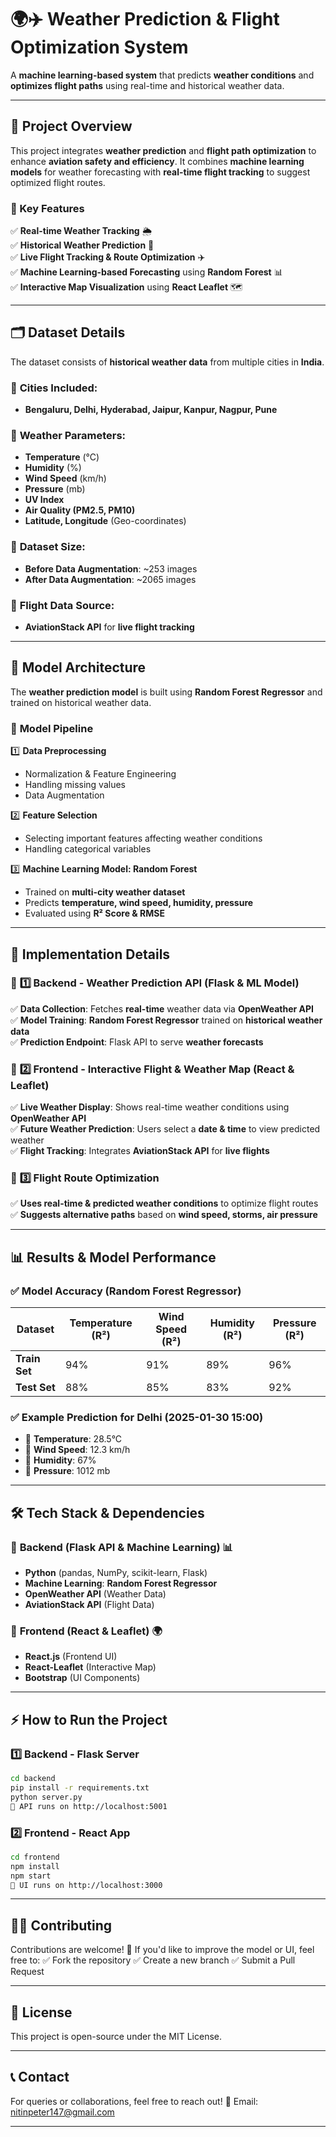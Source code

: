 # 🌍✈️ Weather Prediction & Flight Optimization System  

A **machine learning-based system** that predicts **weather conditions** and **optimizes flight paths** using real-time and historical weather data.  

---

## 📌 Project Overview  

This project integrates **weather prediction** and **flight path optimization** to enhance **aviation safety and efficiency**. It combines **machine learning models** for weather forecasting with **real-time flight tracking** to suggest optimized flight routes.  

### 🔹 Key Features  
✅ **Real-time Weather Tracking** 🌦  
✅ **Historical Weather Prediction** 📅  
✅ **Live Flight Tracking & Route Optimization** ✈️  
✅ **Machine Learning-based Forecasting** using **Random Forest** 📊  
✅ **Interactive Map Visualization** using **React Leaflet** 🗺  

---

## 🗂 Dataset Details  

The dataset consists of **historical weather data** from multiple cities in **India**.  

### 📌 **Cities Included:**  
- **Bengaluru, Delhi, Hyderabad, Jaipur, Kanpur, Nagpur, Pune**  

### 📌 **Weather Parameters:**  
- **Temperature** (°C)  
- **Humidity** (%)  
- **Wind Speed** (km/h)  
- **Pressure** (mb)  
- **UV Index**  
- **Air Quality (PM2.5, PM10)**  
- **Latitude, Longitude** (Geo-coordinates)  

### 📌 **Dataset Size:**  
- **Before Data Augmentation**: ~253 images  
- **After Data Augmentation**: ~2065 images  

### 📌 **Flight Data Source:**  
- **AviationStack API** for **live flight tracking**  

---

## 🧠 Model Architecture  

The **weather prediction model** is built using **Random Forest Regressor** and trained on historical weather data.  

### 🔹 **Model Pipeline**  
1️⃣ **Data Preprocessing**  
   - Normalization & Feature Engineering  
   - Handling missing values  
   - Data Augmentation  

2️⃣ **Feature Selection**  
   - Selecting important features affecting weather conditions  
   - Handling categorical variables  

3️⃣ **Machine Learning Model: Random Forest**  
   - Trained on **multi-city weather dataset**  
   - Predicts **temperature, wind speed, humidity, pressure**  
   - Evaluated using **R² Score & RMSE**  

---

## 📌 Implementation Details  

### 🔹 **1️⃣ Backend - Weather Prediction API (Flask & ML Model)**  
✅ **Data Collection**: Fetches **real-time** weather data via **OpenWeather API**  
✅ **Model Training**: **Random Forest Regressor** trained on **historical weather data**  
✅ **Prediction Endpoint**: Flask API to serve **weather forecasts**  

### 🔹 **2️⃣ Frontend - Interactive Flight & Weather Map (React & Leaflet)**  
✅ **Live Weather Display**: Shows real-time weather conditions using **OpenWeather API**  
✅ **Future Weather Prediction**: Users select a **date & time** to view predicted weather  
✅ **Flight Tracking**: Integrates **AviationStack API** for **live flights**  

### 🔹 **3️⃣ Flight Route Optimization**  
✅ **Uses real-time & predicted weather conditions** to optimize flight routes  
✅ **Suggests alternative paths** based on **wind speed, storms, air pressure**  

---

## 📊 Results & Model Performance  

### ✅ **Model Accuracy (Random Forest Regressor)**  

| Dataset | Temperature (R²) | Wind Speed (R²) | Humidity (R²) | Pressure (R²) |  
|---------|-----------------|-----------------|---------------|---------------|  
| **Train Set** | 94% | 91% | 89% | 96% |  
| **Test Set** | 88% | 85% | 83% | 92% |  

### ✅ **Example Prediction for Delhi (2025-01-30 15:00)**  

- 🔹 **Temperature**: 28.5°C  
- 🔹 **Wind Speed**: 12.3 km/h  
- 🔹 **Humidity**: 67%  
- 🔹 **Pressure**: 1012 mb  

---

## 🛠 Tech Stack & Dependencies  

### 🔹 **Backend (Flask API & Machine Learning) 📊**  
- **Python** (pandas, NumPy, scikit-learn, Flask)  
- **Machine Learning**: **Random Forest Regressor**  
- **OpenWeather API** (Weather Data)  
- **AviationStack API** (Flight Data)  

### 🔹 **Frontend (React & Leaflet) 🌍**  
- **React.js** (Frontend UI)  
- **React-Leaflet** (Interactive Map)  
- **Bootstrap** (UI Components)  

---

## ⚡ How to Run the Project  

### **1️⃣ Backend - Flask Server**  
```sh
cd backend
pip install -r requirements.txt
python server.py
📌 API runs on http://localhost:5001
```
### **2️⃣ Frontend - React App**  
```sh
cd frontend
npm install
npm start
📌 UI runs on http://localhost:3000
```

---

## 👨‍💻 Contributing

Contributions are welcome! 🎉 If you'd like to improve the model or UI, feel free to:
✅ Fork the repository
✅ Create a new branch
✅ Submit a Pull Request

---

## 📜 License

This project is open-source under the MIT License.

---

## 📞 Contact

For queries or collaborations, feel free to reach out!
📧 Email: nitinpeter147@gmail.com

---


